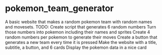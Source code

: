 # pokemon_team_generator
A basic website that makes a random pokemon team with random names and movesets.
TODO:
Create script that generates 6 random numbers
Turn those numbers into pokemon including their names and sprites
Create 4 random numbers per pokemon to generate their moves
Create a button that generates a new team every time it is pressed
Make the website with a title, subtitle, a button, and 6 cards
Display the pokemon data in a nice card

